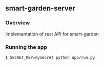 ## smart-garden-server

### Overview

Implementation of rest API for smart-garden

### Running the app

```bash
$ SECRET_KEY=mysecret python app/run.py
```
